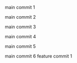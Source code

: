 main commit 1

main commit 2

main commit 3

main commit 4

main commit 5

main commit 6
feature commit 1
